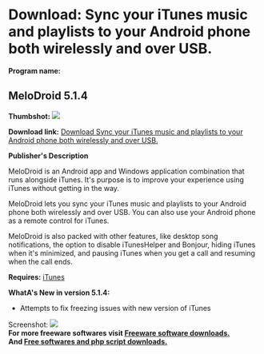 # Download: Sync your iTunes music and playlists to your Android phone both wirelessly and over USB.

**Program name:**

## MeloDroid 5.1.4

  
**Thumbshot:** ![](http://www.freewarefiles.com/screenshot/melodroid_md.jpg)   
  
**Download link:** [Download Sync your iTunes music and playlists to your Android phone both wirelessly and over USB.](http://freesoftwares.boysofts.com/MeloDroid_program_83001.html)  
  


**Publisher's Description**  
  


MeloDroid is an Android app and Windows application combination that runs alongside iTunes. It's purpose is to improve your experience using iTunes without getting in the way. 

MeloDroid lets you sync your iTunes music and playlists to your Android phone both wirelessly and over USB. You can also use your Android phone as a remote control for iTunes.

MeloDroid is also packed with other features, like desktop song notifications, the option to disable iTunesHelper and Bonjour, hiding iTunes when it's minimized, and pausing iTunes when you get a call and resuming when the call ends.

**Requires:** [iTunes](http://www.freewarefiles.com/ITunes_program_8747.html)

**WhatA's New in version 5.1.4:**

  * Attempts to fix freezing issues with new version of iTunes 

  
  
Screenshot: ![](http://www.freewarefiles.com/screenshot/melodroid.jpg)   
**For more freeware softwares visit [Freeware software downloads.](http://freesoftwares.boysofts.com/)**   
**And [Free softwares and php script downloads.](http://www.boysofts.com/)**
